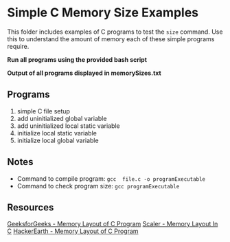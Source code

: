 # Simple C Memory Size Examples
This folder includes examples of C programs to test the `size` command. Use this to understand the amount of memory each of these simple programs require.

**Run all programs using the provided bash script**

**Output of all programs displayed in memorySizes.txt**

## Programs
1. simple C file setup
2. add uninitialized global variable
3. add uninitialized local static variable
4. initialize local static variable
5. initialize local global variable

## Notes
- Command to compile program: `gcc  file.c -o programExecutable`
- Command to check program size: `gcc programExecutable`

## Resources
[GeeksforGeeks - Memory Layout of C Program](https://www.geeksforgeeks.org/memory-layout-of-c-program/)
[Scaler - Memory Layout In C](https://www.scaler.com/topics/c/memory-layout-in-c/)
[HackerEarth - Memory Layout of C Program](https://www.hackerearth.com/practice/notes/memory-layout-of-c-program/)


